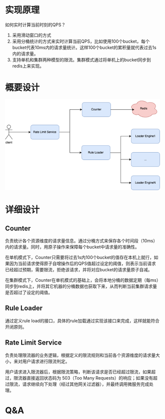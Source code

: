# 实现原理
如何实时计算当前时刻的QPS？
1. 采用滑动窗口的方式
2. 采用分桶统计的方式来实时计算当前QPS，比如使用100个bucket，每个bucket代表10ms内的请求量统计。这样100个bucket的累积量就代表过去1s内的请求量。
3. 支持单机和集群两种模型的限流。集群模式通过将单机上的bucket同步到redis上来实现。

# 概要设计
![Resilience](./../pictures/rate_limiter/brief.drawio.png)

# 详细设计
## Counter
负责统计各个资源维度的请求量信息。通过分桶方式来保存各个时间段（10ms）内的请求量。同时，用原子操作来保障每个bucket中请求量的准确性。

在单机模式下，Counter只需要将过去1s内100个bucket的值存在本机上就行，如果因为当前请求使得原子自增操作后的QPS值超过设定的阈值，则表示当前请求已经超过预期，需要限流，拒绝该请求，并将对应bucket的请求量原子自减。

在集群模式下，Counter在单机模式的基础上，会将本地分桶的数据定期（每ms）同步到redis上，并将其它机器的分桶数据也获取下来，从而判断当前集群请求量是否超过了设定的阈值。

## Rule Loader 
通过定义rule load的接口，具体的rule加载通过实现该接口来完成，这样就能符合开闭原则。

## Rate Limit Service
负责处理限流器的业务逻辑，根据定义的限流规则和当前各个资源维度的请求量大小，来对用户请求进行限流判定。

用户请求进入限流器后，根据限流策略，判断该请求是否已经超过限流，如果超过，限流器直接返回状态码为 503（Too Many Requests）的响应；如果没有超过限流，请求继续向下处理（经过其他网关过滤器），并最终调用微服务完成处理。

# Q&A